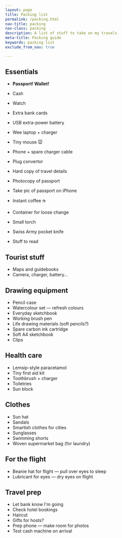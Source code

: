 ```yaml
---
layout: page
title: Packing list
permalink: /packing.html
nav-title: packing
nav-class: packing
description: A list of stuff to take on my travels
meta-title: Packing guide
keywords: packing list
exclude_from_nav: true

---
```


## Essentials

* **Passport! Wallet!**

* Cash
* Watch
* Extra bank cards
* USB extra-power battery
* Wee laptop + charger
* Tiny mouse 🐭
* Phone + spare charger cable
* Plug convertor
* Hard copy of travel details
* Photocopy of passport
* Take pic of passport on iPhone
* Instant coffee ☕️
* Container for loose change
* Small torch
* Swiss Army pocket knife
* Stuff to read

## Tourist stuff

* Maps and guidebooks
* Camera, charger, battery…

## Drawing equipment

* Pencil case
* Watercolour set — refresh colours
* Everyday sketchbook
* Working brush pen
* Life drawing materials (soft pencils?)
* Spare carbon ink cartridge
* Soft A4 sketchbook
* Clips

## Health care

* Lemsip-style paracetamol
* Tiny first aid kit
* Toothbrush + charger
* Toiletries
* Sun block

## Clothes

* Sun hat
* Sandals
* Smartish clothes for cities
* Sunglasses
* Swimming shorts
* Woven supermarket bag (for laundry)

## For the flight

* Beanie hat for flight — pull over eyes to sleep
* Lubricant for eyes — dry eyes on flight

## Travel prep

* Let bank know I'm going
* Check hotel bookings
* Haircut
* Gifts for hosts?
* Prep phone — make room for photos
* Test cash machine on arrival
